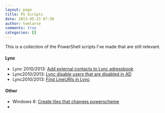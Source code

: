 ```yaml
---
layout: page
title: PS Scripts
date: 2013-05-23 07:30
author: tomlarse
comments: true
categories: []
---
```

This is a collection of the PowerShell scripts I've made that are still relevant.
<h4>Lync</h4>
<ul>
	<li>Lync 2010/2013: <a title="Adding external contacts to the #Lync addressbook" href="http://blog.codesalot.com/2012/01/18/adding-external-contacts-to-the-lync-addressbook/">Add external contacts to Lync adressbook </a></li>
	<li>Lync2010/2013: <a title="Disable AD disabled CS users powershell script" href="http://blog.codesalot.com/2011/03/10/disable-ad-disabled-cs-users-powershell-script/">Lync disable users that are disabled in AD</a></li>
	<li>Lync2010/2013: <a title="Script: Find-CsLineUri" href="http://blog.codesalot.com/2013/10/07/script-find-cslineuri/">Find LineURIs in Lync</a></li>
</ul>
<h4>Other</h4>
<ul>
	<li>Windows 8: <a title="Script: Create live tiles that changes power scheme" href="http://blog.codesalot.com/2013/04/07/script-create-live-tiles-that-changes-power-scheme/">Create tiles that changes powerscheme</a></li>
	<li></li>
</ul>
